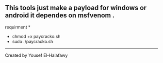 This tools just make a payload for windows or android 
it dependes on msfvenom .
----------------------------------------------
requirment *
- chmod +x paycracko.sh
- sudo ./paycracko.sh
-----------------------------------------------
Created by Yousef El-Halafawy

